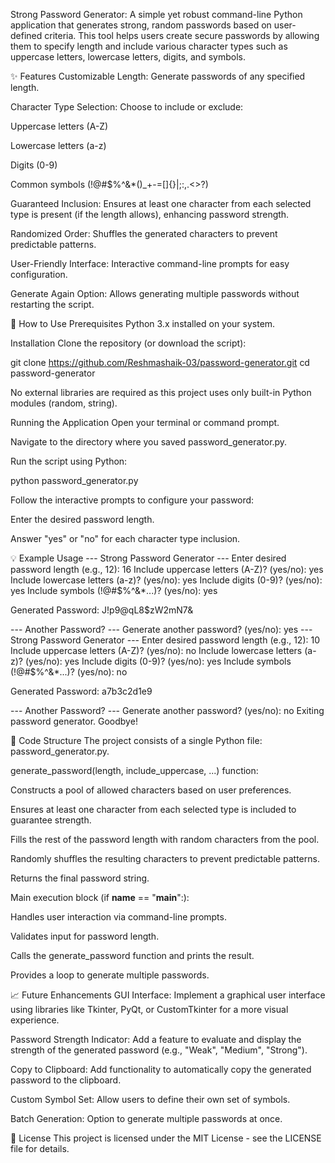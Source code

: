 Strong Password Generator:
A simple yet robust command-line Python application that generates strong, random passwords based on user-defined criteria. This tool helps users create secure passwords by allowing them to specify length and include various character types such as uppercase letters, lowercase letters, digits, and symbols.

✨ Features
Customizable Length: Generate passwords of any specified length.

Character Type Selection: Choose to include or exclude:

Uppercase letters (A-Z)

Lowercase letters (a-z)

Digits (0-9)

Common symbols (!@#$%^&*()_+-=[]{}|;:,.<>?)

Guaranteed Inclusion: Ensures at least one character from each selected type is present (if the length allows), enhancing password strength.

Randomized Order: Shuffles the generated characters to prevent predictable patterns.

User-Friendly Interface: Interactive command-line prompts for easy configuration.

Generate Again Option: Allows generating multiple passwords without restarting the script.

🚀 How to Use
Prerequisites
Python 3.x installed on your system.

Installation
Clone the repository (or download the script):

git clone https://github.com/Reshmashaik-03/password-generator.git
cd password-generator


No external libraries are required as this project uses only built-in Python modules (random, string).

Running the Application
Open your terminal or command prompt.

Navigate to the directory where you saved password_generator.py.

Run the script using Python:

python password_generator.py


Follow the interactive prompts to configure your password:

Enter the desired password length.

Answer "yes" or "no" for each character type inclusion.

💡 Example Usage
--- Strong Password Generator ---
Enter desired password length (e.g., 12): 16
Include uppercase letters (A-Z)? (yes/no): yes
Include lowercase letters (a-z)? (yes/no): yes
Include digits (0-9)? (yes/no): yes
Include symbols (!@#$%^&*...)? (yes/no): yes

Generated Password: J!p9@qL8$zW2mN7&

--- Another Password? ---
Generate another password? (yes/no): yes
--- Strong Password Generator ---
Enter desired password length (e.g., 12): 10
Include uppercase letters (A-Z)? (yes/no): no
Include lowercase letters (a-z)? (yes/no): yes
Include digits (0-9)? (yes/no): yes
Include symbols (!@#$%^&*...)? (yes/no): no

Generated Password: a7b3c2d1e9

--- Another Password? ---
Generate another password? (yes/no): no
Exiting password generator. Goodbye!


📂 Code Structure
The project consists of a single Python file: password_generator.py.

generate_password(length, include_uppercase, ...) function:

Constructs a pool of allowed characters based on user preferences.

Ensures at least one character from each selected type is included to guarantee strength.

Fills the rest of the password length with random characters from the pool.

Randomly shuffles the resulting characters to prevent predictable patterns.

Returns the final password string.

Main execution block (if __name__ == "__main__":):

Handles user interaction via command-line prompts.

Validates input for password length.

Calls the generate_password function and prints the result.

Provides a loop to generate multiple passwords.

📈 Future Enhancements
GUI Interface: Implement a graphical user interface using libraries like Tkinter, PyQt, or CustomTkinter for a more visual experience.

Password Strength Indicator: Add a feature to evaluate and display the strength of the generated password (e.g., "Weak", "Medium", "Strong").

Copy to Clipboard: Add functionality to automatically copy the generated password to the clipboard.

Custom Symbol Set: Allow users to define their own set of symbols.

Batch Generation: Option to generate multiple passwords at once.

📄 License
This project is licensed under the MIT License - see the LICENSE file for details.
